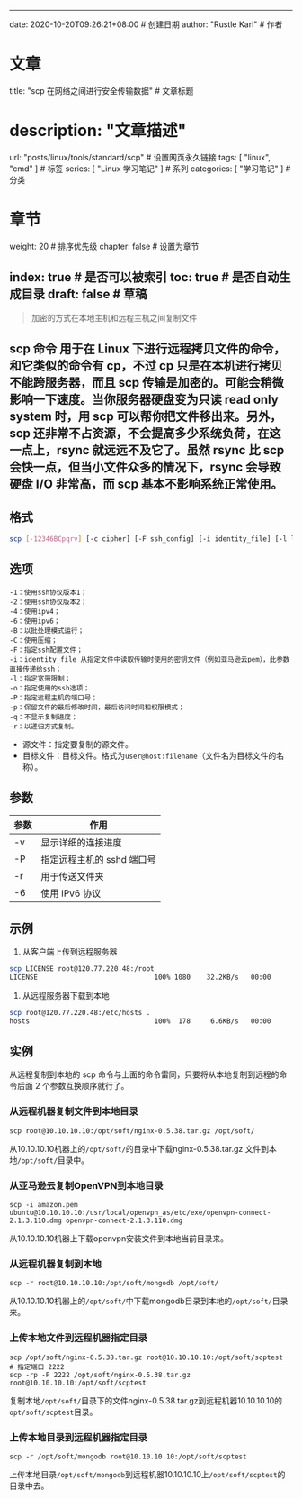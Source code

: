 ---
date: 2020-10-20T09:26:21+08:00  # 创建日期
author: "Rustle Karl"  # 作者

# 文章
title: "scp 在网络之间进行安全传输数据"  # 文章标题
# description: "文章描述"
url:  "posts/linux/tools/standard/scp"  # 设置网页永久链接
tags: [ "linux", "cmd" ]  # 标签
series: [ "Linux 学习笔记" ]  # 系列
categories: [ "学习笔记" ]  # 分类

# 章节
weight: 20 # 排序优先级
chapter: false  # 设置为章节

index: true  # 是否可以被索引
toc: true  # 是否自动生成目录
draft: false  # 草稿
----

> 加密的方式在本地主机和远程主机之间复制文件

## scp 命令 用于在 Linux 下进行远程拷贝文件的命令，和它类似的命令有 cp，不过 cp 只是在本机进行拷贝不能跨服务器，而且 scp 传输是加密的。可能会稍微影响一下速度。当你服务器硬盘变为只读 read only system 时，用 scp 可以帮你把文件移出来。另外，scp 还非常不占资源，不会提高多少系统负荷，在这一点上，rsync 就远远不及它了。虽然 rsync 比 scp 会快一点，但当小文件众多的情况下，rsync 会导致硬盘 I/O 非常高，而 scp 基本不影响系统正常使用。

## 格式

```bash
scp [-12346BCpqrv] [-c cipher] [-F ssh_config] [-i identity_file] [-l limit] [-o ssh_option] [-P port] [-S program] [[user@]host1:]file1 ... [[user@]host2:]file2
```

## 选项

```shell
-1：使用ssh协议版本1；
-2：使用ssh协议版本2；
-4：使用ipv4；
-6：使用ipv6；
-B：以批处理模式运行；
-C：使用压缩；
-F：指定ssh配置文件；
-i：identity_file 从指定文件中读取传输时使用的密钥文件（例如亚马逊云pem），此参数直接传递给ssh；
-l：指定宽带限制；
-o：指定使用的ssh选项；
-P：指定远程主机的端口号；
-p：保留文件的最后修改时间，最后访问时间和权限模式；
-q：不显示复制进度；
-r：以递归方式复制。
```

* 源文件：指定要复制的源文件。
* 目标文件：目标文件。格式为`user@host:filename`（文件名为目标文件的名称）。

## 参数

| 参数 | 作用 |
| ---- | -------- |
| -v | 显示详细的连接进度 |
| -P | 指定远程主机的 sshd 端口号 |
| -r | 用于传送文件夹 |
| -6 | 使用 IPv6 协议 |

## 示例

1. 从客户端上传到远程服务器

```bash
scp LICENSE root@120.77.220.48:/root
LICENSE                             100% 1080    32.2KB/s   00:00
```

1. 从远程服务器下载到本地

```bash
scp root@120.77.220.48:/etc/hosts .
hosts                               100%  178     6.6KB/s   00:00
```

## 实例

从远程复制到本地的 scp 命令与上面的命令雷同，只要将从本地复制到远程的命令后面 2 个参数互换顺序就行了。

### 从远程机器复制文件到本地目录 

```shell
scp root@10.10.10.10:/opt/soft/nginx-0.5.38.tar.gz /opt/soft/
```

从10.10.10.10机器上的`/opt/soft/`的目录中下载nginx-0.5.38.tar.gz 文件到本地`/opt/soft/`目录中。

### 从亚马逊云复制OpenVPN到本地目录 

```shell
scp -i amazon.pem ubuntu@10.10.10.10:/usr/local/openvpn_as/etc/exe/openvpn-connect-2.1.3.110.dmg openvpn-connect-2.1.3.110.dmg
```

从10.10.10.10机器上下载openvpn安装文件到本地当前目录来。

### 从远程机器复制到本地 

```shell
scp -r root@10.10.10.10:/opt/soft/mongodb /opt/soft/
```

从10.10.10.10机器上的`/opt/soft/`中下载mongodb目录到本地的`/opt/soft/`目录来。

### 上传本地文件到远程机器指定目录 

```shell
scp /opt/soft/nginx-0.5.38.tar.gz root@10.10.10.10:/opt/soft/scptest
# 指定端口 2222
scp -rp -P 2222 /opt/soft/nginx-0.5.38.tar.gz root@10.10.10.10:/opt/soft/scptest
```

复制本地`/opt/soft/`目录下的文件nginx-0.5.38.tar.gz到远程机器10.10.10.10的`opt/soft/scptest`目录。

### 上传本地目录到远程机器指定目录 

```shell
scp -r /opt/soft/mongodb root@10.10.10.10:/opt/soft/scptest
```

上传本地目录`/opt/soft/mongodb`到远程机器10.10.10.10上`/opt/soft/scptest`的目录中去。
